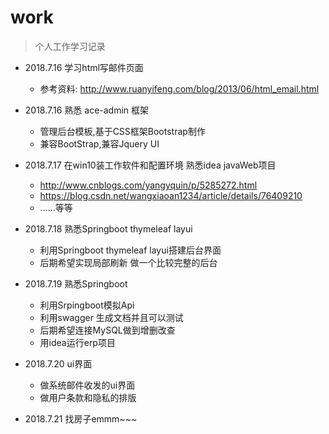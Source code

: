 # work

> 个人工作学习记录

- 2018.7.16 学习html写邮件页面
    - 参考资料: http://www.ruanyifeng.com/blog/2013/06/html_email.html

- 2018.7.16 熟悉 ace-admin 框架
    - 管理后台模板,基于CSS框架Bootstrap制作
    - 兼容BootStrap,兼容Jquery UI

- 2018.7.17 在win10装工作软件和配置环境 熟悉idea javaWeb项目
    - http://www.cnblogs.com/yangyquin/p/5285272.html
    - https://blog.csdn.net/wangxiaoan1234/article/details/76409210
    - ......等等

- 2018.7.18 熟悉Springboot thymeleaf layui
    - 利用Springboot thymeleaf layui搭建后台界面
    - 后期希望实现局部刷新 做一个比较完整的后台

- 2018.7.19 熟悉Springboot
    - 利用Srpingboot模拟Api
    - 利用swagger 生成文档并且可以测试
    - 后期希望连接MySQL做到增删改查
    - 用idea运行erp项目

- 2018.7.20 ui界面
    - 做系统邮件收发的ui界面
    - 做用户条款和隐私的排版

- 2018.7.21 找房子emmm~~~